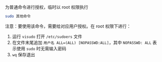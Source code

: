 为普通命令进行授权，临时以 root 权限执行

```bash
sudo 其他命令
```

注意：要使用该命令，需要给对应用户授权。在 root 权限下进行：

1. 运行 `visudo` 打开 `/etc/sudoers` 文件
2. 在文件末尾追加 `用户名 ALL=(ALL) [NOPASSWD:ALL]`，其中 `NOPASSWD: ALL` 表示使用 `sudo` 时无需输入密码
3. `wq` 保存退出